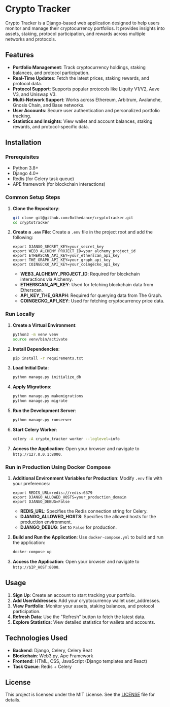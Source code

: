 # Crypto Tracker

Crypto Tracker is a Django-based web application designed to help users monitor and manage their cryptocurrency portfolios. It provides insights into assets, staking, protocol participation, and rewards across multiple networks and protocols.

## Features

- **Portfolio Management**: Track cryptocurrency holdings, staking balances, and protocol participation.
- **Real-Time Updates**: Fetch the latest prices, staking rewards, and protocol data.
- **Protocol Support**: Supports popular protocols like Liquity V1/V2, Aave V3, and Uniswap V3.
- **Multi-Network Support**: Works across Ethereum, Arbitrum, Avalanche, Gnosis Chain, and Base networks.
- **User Accounts**: Secure user authentication and personalized portfolio tracking.
- **Statistics and Insights**: View wallet and account balances, staking rewards, and protocol-specific data.

## Installation

### Prerequisites

- Python 3.8+
- Django 4.0+
- Redis (for Celery task queue)
- APE framework (for blockchain interactions)

### Common Setup Steps

1. **Clone the Repository**:
   ```bash
   git clone git@github.com:0xthedance/cryptotracker.git
   cd cryptotracker
   ```

2. **Create a `.env` File**:
   Create a `.env` file in the project root and add the following:
   ```
   export DJANGO_SECRET_KEY=your_secret_key
   export WEB3_ALCHEMY_PROJECT_ID=your_alchemy_project_id
   export ETHERSCAN_API_KEY=your_etherscan_api_key
   export THE_GRAPH_API_KEY=your_graph_api_key
   export COINGECKO_API_KEY=your_coingecko_api_key

   ```

   - **WEB3_ALCHEMY_PROJECT_ID**: Required for blockchain interactions via Alchemy.
   - **ETHERSCAN_API_KEY**: Used for fetching blockchain data from Etherscan.
   - **API_KEY_THE_GRAPH**: Required for querying data from The Graph.
   - **COINGECKO_API_KEY**: Used for fetching cryptocurrency price data.

### Run Locally

1. **Create a Virtual Environment**:
   ```bash
   python3 -m venv venv
   source venv/bin/activate
   ```

2. **Install Dependencies**:
   ```bash
   pip install -r requirements.txt
   ```

4. **Load Initial Data**:
   ```bash
   python manage.py initialize_db
   ```
3. **Apply Migrations**:
   ```bash
   python manage.py makemigrations
   python manage.py migrate
   ```

5. **Run the Development Server**:
   ```bash
   python manage.py runserver
   ```

6. **Start Celery Worker**:
   ```bash
   celery -A crypto_tracker worker --loglevel=info
   ```

7. **Access the Application**:
   Open your browser and navigate to `http://127.0.0.1:8000`.

### Run in Production Using Docker Compose

1. **Additional Environment Variables for Production**:
   Modify  `.env` file with your preferences:
   ```
   export REDIS_URL=redis://redis:6379
   export DJANGO_ALLOWED_HOSTS=your_production_domain
   export DJANGO_DEBUG=False
   ```
   - **REDIS_URL**: Specifies the Redis connection string for Celery.
   - **DJANGO_ALLOWED_HOSTS**: Specifies the allowed hosts for the production environment.
   - **DJANGO_DEBUG**: Set to `False` for production.

2. **Build and Run the Application**:
   Use `docker-compose.yml` to build and run the application:
   ```bash
   docker-compose up
   ```

3. **Access the Application**:
   Open your browser and navigate to `http://$IP_HOST:8000`.

## Usage

1. **Sign Up**: Create an account to start tracking your portfolio.
2. **Add UserAddresses**: Add your cryptocurrency wallet user_addresses.
3. **View Portfolio**: Monitor your assets, staking balances, and protocol participation.
4. **Refresh Data**: Use the "Refresh" button to fetch the latest data.
5. **Explore Statistics**: View detailed statistics for wallets and accounts.

## Technologies Used

- **Backend**: Django, Celery, Celery Beat
- **Blockchain**: Web3.py, Ape Framework
- **Frontend**: HTML, CSS, JavaScript (Django templates and React)
- **Task Queue**: Redis + Celery

## License

This project is licensed under the MIT License. See the [LICENSE](LICENSE) file for details.


